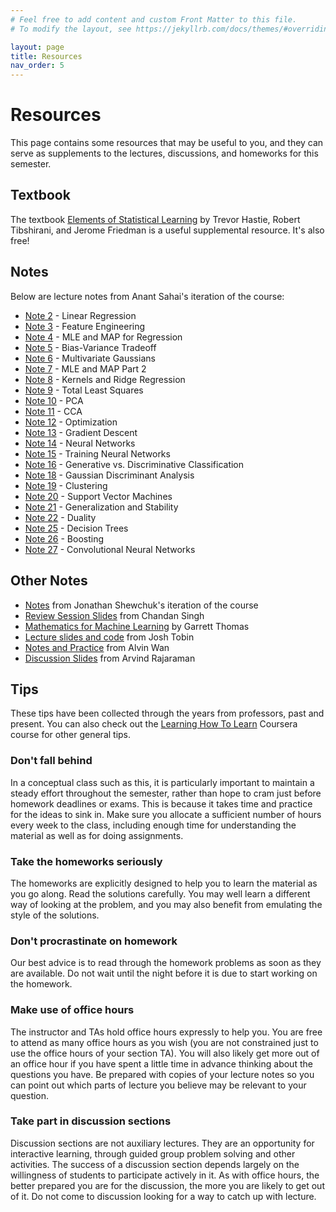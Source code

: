 ```yaml
---
# Feel free to add content and custom Front Matter to this file.
# To modify the layout, see https://jekyllrb.com/docs/themes/#overriding-theme-defaults

layout: page
title: Resources
nav_order: 5
---
```


# Resources
This page contains some resources that may be useful to you, and they can serve as supplements to the lectures, discussions, and homeworks for this semester.

## Textbook
The textbook [Elements of Statistical Learning](https://hastie.su.domains/ElemStatLearn/) by Trevor Hastie, Robert Tibshirani, and Jerome Friedman is a useful supplemental resource. It's also free!

## Notes
Below are lecture notes from Anant Sahai's iteration of the course:
- [Note 2](docs/notes/n2.pdf) - Linear Regression
- [Note 3](docs/notes/n3.pdf) - Feature Engineering
- [Note 4](docs/notes/n4.pdf) - MLE and MAP for Regression
- [Note 5](docs/notes/n5.pdf) - Bias-Variance Tradeoff
- [Note 6](docs/notes/n6.pdf) - Multivariate Gaussians
- [Note 7](docs/notes/n7.pdf) - MLE and MAP Part 2
- [Note 8](docs/notes/n8.pdf) - Kernels and Ridge Regression
- [Note 9](docs/notes/n9.pdf) - Total Least Squares
- [Note 10](docs/notes/n10.pdf) - PCA
- [Note 11](docs/notes/n11.pdf) - CCA
- [Note 12](docs/notes/n12.pdf) - Optimization
- [Note 13](docs/notes/n13.pdf) - Gradient Descent
- [Note 14](docs/notes/n14.pdf) - Neural Networks
- [Note 15](docs/notes/n15.pdf) - Training Neural Networks
- [Note 16](docs/notes/n16.pdf) - Generative vs. Discriminative Classification
- [Note 18](docs/notes/n18.pdf) - Gaussian Discriminant Analysis
- [Note 19](docs/notes/n19.pdf) - Clustering
- [Note 20](docs/notes/n20.pdf) - Support Vector Machines
- [Note 21](docs/notes/n21.pdf) - Generalization and Stability
- [Note 22](docs/notes/n22.pdf) - Duality
- [Note 25](docs/notes/n25.pdf) - Decision Trees
- [Note 26](docs/notes/n26.pdf) - Boosting
- [Note 27](docs/notes/n27.pdf) - Convolutional Neural Networks

## Other Notes
- [Notes](https://people.eecs.berkeley.edu/~jrs/papers/machlearn.pdf) from Jonathan Shewchuk's iteration of the course
- [Review Session Slides](https://csinva.io/pres/189/#/) from Chandan Singh
- [Mathematics for Machine Learning](http://gwthomas.github.io/docs/math4ml.pdf) by Garrett Thomas
- [Lecture slides and code](https://github.com/josh-tobin/cs189-su18) from Josh Tobin
- [Notes and Practice](http://alvinwan.com/cs189/) from Alvin Wan
- [Discussion Slides](https://drive.google.com/drive/u/0/folders/1BM-6LCi15RfjTSAjJ2A8G16w5DqB0UDv) from Arvind Rajaraman

## Tips
These tips have been collected through the years from professors, past and present. You can also check out the [Learning How To Learn](https://www.coursera.org/learn/learning-how-to-learn) Coursera course for other general tips.

### Don't fall behind
In a conceptual class such as this, it is particularly important to maintain a steady effort throughout the semester, rather than hope to cram just before homework deadlines or exams. This is because it takes time and practice for the ideas to sink in. Make sure you allocate a sufficient number of hours every week to the class, including enough time for understanding the material as well as for doing assignments.

### Take the homeworks seriously
The homeworks are explicitly designed to help you to learn the material as you go along. Read the solutions carefully. You may well learn a different way of looking at the problem, and you may also benefit from emulating the style of the solutions.

### Don't procrastinate on homework
Our best advice is to read through the homework problems as soon as they are available. Do not wait until the night before it is due to start working on the homework.

### Make use of office hours
The instructor and TAs hold office hours expressly to help you. You are free to attend as many office hours as you wish (you are not constrained just to use the office hours of your section TA). You will also likely get more out of an office hour if you have spent a little time in advance thinking about the questions you have. Be prepared with copies of your lecture notes so you can point out which parts of lecture you believe may be relevant to your question.

### Take part in discussion sections
Discussion sections are not auxiliary lectures. They are an opportunity for interactive learning, through guided group problem solving and other activities. The success of a discussion section depends largely on the willingness of students to participate actively in it. As with office hours, the better prepared you are for the discussion, the more you are likely to get out of it. Do not come to discussion looking for a way to catch up with lecture.
